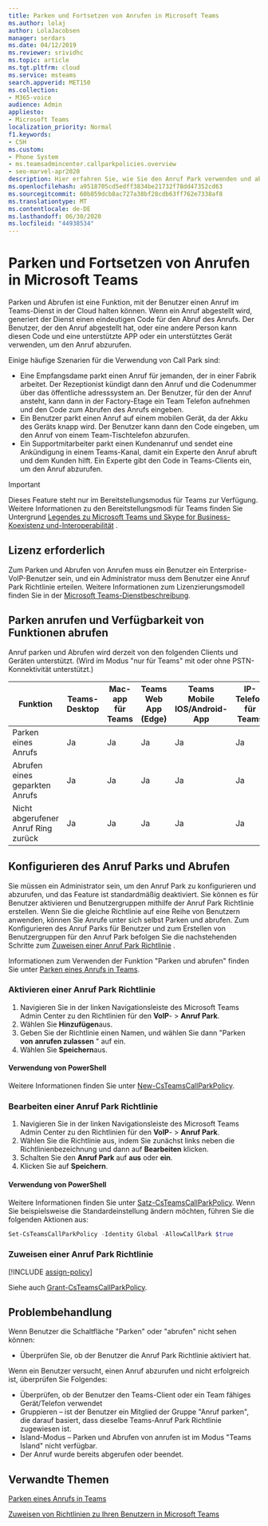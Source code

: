 ```yaml
---
title: Parken und Fortsetzen von Anrufen in Microsoft Teams
ms.author: lolaj
author: LolaJacobsen
manager: serdars
ms.date: 04/12/2019
ms.reviewer: srividhc
ms.topic: article
ms.tgt.pltfrm: cloud
ms.service: msteams
search.appverid: MET150
ms.collection:
- M365-voice
audience: Admin
appliesto:
- Microsoft Teams
localization_priority: Normal
f1.keywords:
- CSH
ms.custom:
- Phone System
- ms.teamsadmincenter.callparkpolicies.overview
- seo-marvel-apr2020
description: Hier erfahren Sie, wie Sie den Anruf Park verwenden und abrufen, um einen Anruf im Teams-Dienst in der Cloud zu halten.
ms.openlocfilehash: a9518705cd5edff3834be21732f78dd47352cd63
ms.sourcegitcommit: 60b859dcb8ac727a38bf28cdb63ff762e7338af8
ms.translationtype: MT
ms.contentlocale: de-DE
ms.lasthandoff: 06/30/2020
ms.locfileid: "44938534"
---
```

# <a name="call-park-and-retrieve-in-microsoft-teams"></a>Parken und Fortsetzen von Anrufen in Microsoft Teams

Parken und Abrufen ist eine Funktion, mit der Benutzer einen Anruf im Teams-Dienst in der Cloud halten können. Wenn ein Anruf abgestellt wird, generiert der Dienst einen eindeutigen Code für den Abruf des Anrufs. Der Benutzer, der den Anruf abgestellt hat, oder eine andere Person kann diesen Code und eine unterstützte APP oder ein unterstütztes Gerät verwenden, um den Anruf abzurufen. 

Einige häufige Szenarien für die Verwendung von Call Park sind: 

- Eine Empfangsdame parkt einen Anruf für jemanden, der in einer Fabrik arbeitet. Der Rezeptionist kündigt dann den Anruf und die Codenummer über das öffentliche adresssystem an. Der Benutzer, für den der Anruf ansteht, kann dann in der Factory-Etage ein Team Telefon aufnehmen und den Code zum Abrufen des Anrufs eingeben.
- Ein Benutzer parkt einen Anruf auf einem mobilen Gerät, da der Akku des Geräts knapp wird. Der Benutzer kann dann den Code eingeben, um den Anruf von einem Team-Tischtelefon abzurufen.
- Ein Supportmitarbeiter parkt einen Kundenanruf und sendet eine Ankündigung in einem Teams-Kanal, damit ein Experte den Anruf abruft und dem Kunden hilft. Ein Experte gibt den Code in Teams-Clients ein, um den Anruf abzurufen.

> [!IMPORTANT]
> Dieses Feature steht nur im Bereitstellungsmodus für Teams zur Verfügung. Weitere Informationen zu den Bereitstellungsmodi für Teams finden Sie Untergrund [Legendes zu Microsoft Teams und Skype for Business-Koexistenz und-Interoperabilität](teams-and-skypeforbusiness-coexistence-and-interoperability.md) .

## <a name="license-required"></a>Lizenz erforderlich

Zum Parken und Abrufen von Anrufen muss ein Benutzer ein Enterprise-VoIP-Benutzer sein, und ein Administrator muss dem Benutzer eine Anruf Park Richtlinie erteilen. Weitere Informationen zum Lizenzierungsmodell finden Sie in der [Microsoft Teams-Dienstbeschreibung](https://docs.microsoft.com/office365/servicedescriptions/teams-service-description).

## <a name="call-park-and-retrieve-feature-availability"></a>Parken anrufen und Verfügbarkeit von Funktionen abrufen

Anruf parken und Abrufen wird derzeit von den folgenden Clients und Geräten unterstützt. (Wird im Modus "nur für Teams" mit oder ohne PSTN-Konnektivität unterstützt.)

| Funktion | Teams-Desktop | Mac-app für Teams | Teams Web App (Edge) |Teams Mobile IOS/Android-App | IP-Telefon für Teams | Skype for Business-IP-Telefon |
|------------|---------------|---------------|----------------------|-----------------------------|----------------|-----------------------------|
| Parken eines Anrufs | Ja  | Ja  | Ja  | Ja  | Ja | Nein |
| Abrufen eines geparkten Anrufs | Ja  | Ja  | Ja  | Ja  | Ja | Nein |
| Nicht abgerufener Anruf Ring zurück | Ja  | Ja  | Ja  | Ja  | Ja | Nein |

## <a name="configure-call-park-and-retrieve"></a>Konfigurieren des Anruf Parks und Abrufen

Sie müssen ein Administrator sein, um den Anruf Park zu konfigurieren und abzurufen, und das Feature ist standardmäßig deaktiviert. Sie können es für Benutzer aktivieren und Benutzergruppen mithilfe der Anruf Park Richtlinie erstellen. Wenn Sie die gleiche Richtlinie auf eine Reihe von Benutzern anwenden, können Sie Anrufe unter sich selbst Parken und abrufen. Zum Konfigurieren des Anruf Parks für Benutzer und zum Erstellen von Benutzergruppen für den Anruf Park befolgen Sie die nachstehenden Schritte zum [Zuweisen einer Anruf Park Richtlinie](#assign-a-call-park-policy) .

Informationen zum Verwenden der Funktion "Parken und abrufen" finden Sie unter [Parken eines Anrufs in Teams](https://support.office.com/article/park-a-call-in-teams-8538c063-d676-4e9a-8045-fc3b7299bb2f).

### <a name="enable-a-call-park-policy"></a>Aktivieren einer Anruf Park Richtlinie

1. Navigieren Sie in der linken Navigationsleiste des Microsoft Teams Admin Center zu den Richtlinien für den **VoIP**-  >  **Anruf Park**.
2. Wählen Sie **Hinzufügen**aus.
3. Geben Sie der Richtlinie einen Namen, und wählen Sie dann "Parken **von** **anrufen zulassen** " auf ein.
4. Wählen Sie **Speichern**aus.

#### <a name="using-powershell"></a>Verwendung von PowerShell

Weitere Informationen finden Sie unter [New-CsTeamsCallParkPolicy](https://docs.microsoft.com/powershell/module/skype/new-csteamscallparkpolicy?view=skype-ps).

### <a name="edit-a-call-park-policy"></a>Bearbeiten einer Anruf Park Richtlinie

1. Navigieren Sie in der linken Navigationsleiste des Microsoft Teams Admin Center zu den Richtlinien für den **VoIP**-  >  **Anruf Park**.
2. Wählen Sie die Richtlinie aus, indem Sie zunächst links neben die Richtlinienbezeichnung und dann auf **Bearbeiten** klicken.
3. Schalten Sie den **Anruf Park** auf **aus** oder **ein**.
4. Klicken Sie auf **Speichern**.

#### <a name="using-powershell"></a>Verwendung von PowerShell

Weitere Informationen finden Sie unter [Satz-CsTeamsCallParkPolicy](https://docs.microsoft.com/powershell/module/skype/set-csteamscallparkpolicy?view=skype-ps). Wenn Sie beispielsweise die Standardeinstellung ändern möchten, führen Sie die folgenden Aktionen aus:

  ```PowerShell
  Set-CsTeamsCallParkPolicy -Identity Global -AllowCallPark $true
  ```

### <a name="assign-a-call-park-policy"></a>Zuweisen einer Anruf Park Richtlinie

[!INCLUDE [assign-policy](includes/assign-policy.md)]
 
Siehe auch [Grant-CsTeamsCallParkPolicy](https://docs.microsoft.com/powershell/module/skype/grant-csteamscallparkpolicy?view=skype-ps).

## <a name="troubleshooting"></a>Problembehandlung

Wenn Benutzer die Schaltfläche "Parken" oder "abrufen" nicht sehen können: 

- Überprüfen Sie, ob der Benutzer die Anruf Park Richtlinie aktiviert hat. 

Wenn ein Benutzer versucht, einen Anruf abzurufen und nicht erfolgreich ist, überprüfen Sie Folgendes:

- Überprüfen, ob der Benutzer den Teams-Client oder ein Team fähiges Gerät/Telefon verwendet
- Gruppieren – ist der Benutzer ein Mitglied der Gruppe "Anruf parken", die darauf basiert, dass dieselbe Teams-Anruf Park Richtlinie zugewiesen ist. 
- Island-Modus – Parken und Abrufen von anrufen ist im Modus "Teams Island" nicht verfügbar.
- Der Anruf wurde bereits abgerufen oder beendet.

## <a name="related-topics"></a>Verwandte Themen

[Parken eines Anrufs in Teams](https://support.office.com/article/park-a-call-in-teams-8538c063-d676-4e9a-8045-fc3b7299bb2f)

[Zuweisen von Richtlinien zu Ihren Benutzern in Microsoft Teams](assign-policies.md)
